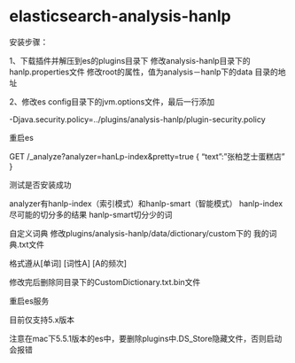 # elasticsearch-analysis-hanlp

安装步骤： 

1、下载插件并解压到es的plugins目录下
   修改analysis-hanlp目录下的hanlp.properties文件
   修改root的属性，值为analysis－hanlp下的data 目录的地址

2、修改es config目录下的jvm.options文件，最后一行添加

-Djava.security.policy=../plugins/analysis-hanlp/plugin-security.policy


重启es


GET /_analyze?analyzer=hanLp-index&pretty=true 
{ 
“text”:”张柏芝士蛋糕店” 
}

测试是否安装成功

analyzer有hanlp-index（索引模式）和hanlp-smart（智能模式）
hanlp-index尽可能的切分多的结果
hanlp-smart切分少的词

自定义词典
修改plugins/analysis-hanlp/data/dictionary/custom下的 我的词典.txt文件

格式遵从[单词] [词性A] [A的频次]

修改完后删除同目录下的CustomDictionary.txt.bin文件

重启es服务

目前仅支持5.x版本

注意在mac下5.5.1版本的es中，要删除plugins中.DS_Store隐藏文件，否则启动会报错
